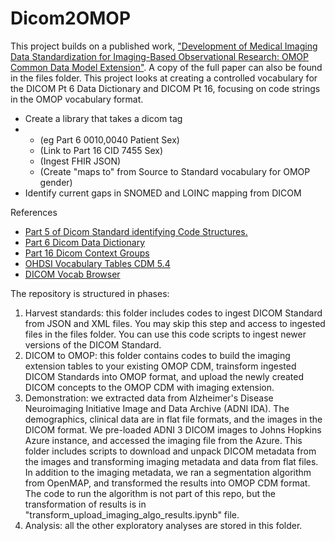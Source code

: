 # Dicom2OMOP
This project builds on a published work, ["Development of Medical Imaging Data Standardization for Imaging-Based Observational Research: OMOP Common Data Model Extension"](https://pubmed.ncbi.nlm.nih.gov/38315345/). A copy of the full paper can also be found in the files folder.
This project looks at creating a controlled vocabulary for the DICOM Pt 6 Data Dictionary and DICOM Pt 16, focusing on code strings in the OMOP vocabulary format.

- Create a library that takes a dicom tag
- - (eg Part 6 0010,0040 Patient Sex)
  - (Link to Part 16 CID 7455 Sex)
  - (Ingest FHIR JSON)
  - (Create "maps to" from Source to Standard vocabulary for OMOP gender)
- Identify current gaps in SNOMED and LOINC mapping from DICOM 

References
- [Part 5 of Dicom Standard identifying Code Structures.](https://dicom.nema.org/medical/dicom/current/output/html/part05.html)
- [Part 6 Dicom Data Dictionary](https://dicom.nema.org/medical/dicom/current/output/html/part06.html)
- [Part 16 Dicom Context Groups](https://dicom.nema.org/medical/dicom/current/output/html/part16.html#sect_CID_2)
- [OHDSI Vocabulary Tables CDM 5.4](https://ohdsi.github.io/CommonDataModel/cdm54.html#Vocabulary_Tables)
- [DICOM Vocab Browser](https://dicom.innolitics.com/ciods)

The repository is structured in phases:
1. Harvest standards: this folder includes codes to ingest DICOM Standard from JSON and XML files. You may skip this step and access to ingested files in the files folder. You can use this code scripts to ingest newer versions of the DICOM Standard. 
2. DICOM to OMOP: this folder contains codes to build the imaging extension tables to your existing OMOP CDM, trainsform ingested DICOM Standards into OMOP format, and upload the newly created DICOM concepts to the OMOP CDM with imaging extension. 
3. Demonstration: we extracted data from Alzheimer's Disease Neuroimaging Initiative Image and Data Archive (ADNI IDA). The demographics, clinical data are in flat file formats, and the images in the DICOM format. We pre-loaded ADNI 3 DICOM images to Johns Hopkins Azure instance, and accessed the imaging file from the Azure. This folder includes scripts to download and unpack DICOM metadata from the images and transforming imaging metadata and data from flat files. In addition to the imaging metadata, we ran a segmentation algorithm from OpenMAP, and transformed the results into OMOP CDM format. The code to run the algorithm is not part of this repo, but the transformation of results is in "transform_upload_imaging_algo_results.ipynb" file.
4. Analysis: all the other exploratory analyses are stored in this folder.
